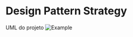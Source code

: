 # Design Pattern Strategy
UML do projeto
![Example](https://user-images.githubusercontent.com/58821700/186043501-50bce21f-5dbb-4a61-9d88-5645c0cf329f.png)

